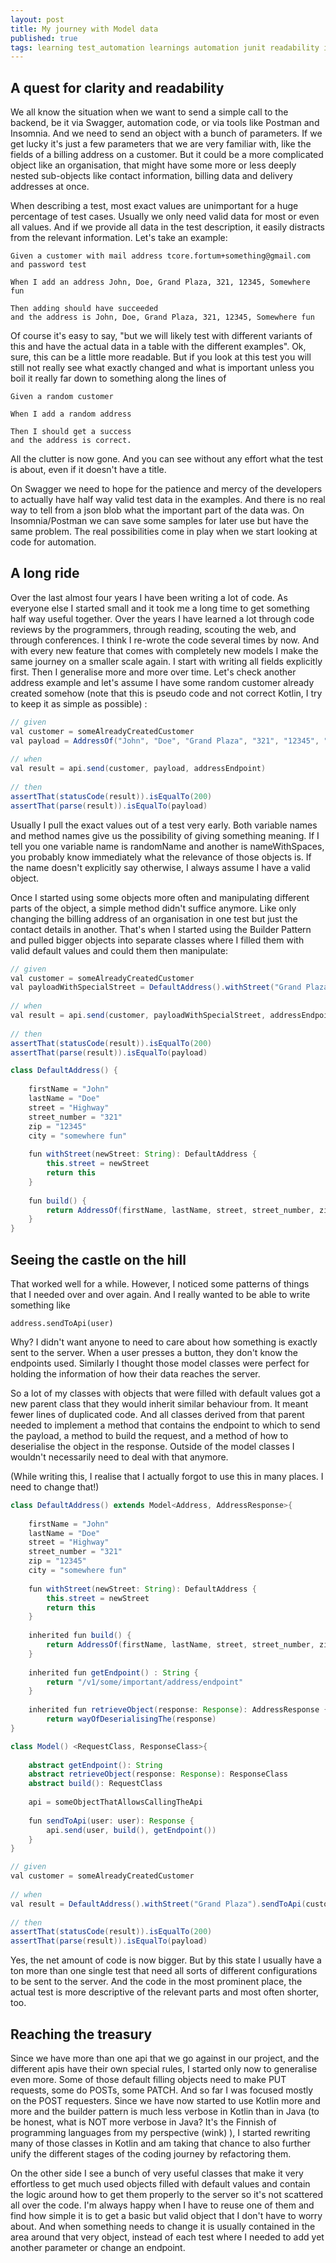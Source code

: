 ```yaml
---
layout: post
title: My journey with Model data
published: true
tags: learning test_automation learnings automation junit readability information
---
```


## A quest for clarity and readability

We all know the situation when we want to send a simple call to the backend, be it via Swagger, automation code, or via tools like Postman and Insomnia. And we need to send an object with a bunch of parameters. If we get lucky it's just a few parameters that we are very familiar with, like the fields of a billing address on a customer. But it could be a more complicated object like an organisation, that might have some more or less deeply nested sub-objects like contact information, billing data and delivery addresses at once.

When describing a test, most exact values are unimportant for a huge percentage of test cases. Usually we only need valid data for most or even all values. And if we provide all data in the test description, it easily distracts from the relevant information. Let's take an example:

```
Given a customer with mail address tcore.fortum+something@gmail.com and password test 
 
When I add an address John, Doe, Grand Plaza, 321, 12345, Somewhere fun
 
Then adding should have succeeded
and the address is John, Doe, Grand Plaza, 321, 12345, Somewhere fun
```

Of course it's easy to say, "but we will likely test with different variants of this and have the actual data in a table with the different examples". Ok, sure, this can be a little more readable. But if you look at this test you will still not really see what exactly changed and what is important unless you boil it really far down to something along the lines of 

```
Given a random customer
 
When I add a random address
 
Then I should get a success
and the address is correct.
```

All the clutter is now gone. And you can see without any effort what the test is about, even if it doesn't have a title. 

On Swagger we need to hope for the patience and mercy of the developers to actually have half way valid test data in the examples. And there is no real way to tell from a json blob what the important part of the data was. On Insomnia/Postman we can save some samples for later use but have the same problem. The real possibilities come in play when we start looking at code for automation.


## A long ride
Over the last almost four years I have been writing a lot of code. As everyone else I started small and it took me a long time to get something half way useful together. Over the years I have learned a lot through code reviews by the programmers, through reading, scouting the web, and through conferences. I think I re-wrote the code several times by now. And with every new feature that comes with completely new models I make the same journey on a smaller scale again. I start with writing all fields explicitly first. Then I generalise more and more over time. Let's check another address example and let's assume I have some random customer already created somehow (note that this is pseudo code  and not correct Kotlin, I try to keep it as simple as possible) :

```java
// given
val customer = someAlreadyCreatedCustomer
val payload = AddressOf("John", "Doe", "Grand Plaza", "321", "12345", "Somewhere fun")
 
// when
val result = api.send(customer, payload, addressEndpoint)
 
// then
assertThat(statusCode(result)).isEqualTo(200)
assertThat(parse(result)).isEqualTo(payload)
```

Usually I pull the exact values out of a test very early. Both variable names and method names give us the possibility of giving something meaning. If I tell you one variable name is randomName and another is nameWithSpaces, you probably know immediately what the relevance of those objects is. If the name doesn't explicitly say otherwise, I always assume I have a valid object.

Once I started using some objects more often and manipulating different parts of the object, a simple method didn't suffice anymore. Like only changing the billing address of an organisation in one test but just the contact details in another. That's when I started using the Builder Pattern and pulled bigger objects into separate classes where I filled them with valid default values and could them then manipulate:

```java
// given
val customer = someAlreadyCreatedCustomer
val payloadWithSpecialStreet = DefaultAddress().withStreet("Grand Plaza").build()
 
// when
val result = api.send(customer, payloadWithSpecialStreet, addressEndpoint)
 
// then
assertThat(statusCode(result)).isEqualTo(200)
assertThat(parse(result)).isEqualTo(payload)
```
```java
class DefaultAddress() {
 
    firstName = "John"
    lastName = "Doe"
    street = "Highway"
    street_number = "321"
    zip = "12345"
    city = "somewhere fun"
 
    fun withStreet(newStreet: String): DefaultAddress {
        this.street = newStreet
        return this
    }
 
    fun build() {
        return AddressOf(firstName, lastName, street, street_number, zip, city)
    }
}
```

## Seeing the castle on the hill
That worked well for a while. However, I noticed some patterns of things that I needed over and over again. And I really wanted to be able to write something like

```
address.sendToApi(user)
```

Why? I didn't want anyone to need to care about how something is exactly sent to the server. When a user presses a button, they don't know the endpoints used. Similarly I thought those model classes were perfect for holding the information of how their data reaches the server.

So a lot of my classes with objects that were filled with default values got a new parent class that they would inherit similar behaviour from. It meant fewer lines of duplicated code. And all classes derived from that parent needed to implement a method that contains the endpoint to which to send the payload, a method to build the request, and a method of how to deserialise the object in the response. Outside of the model classes I wouldn't necessarily need to deal with that anymore.

(While writing this, I realise that I actually forgot to use this in many places. I need to change that!)

```java
class DefaultAddress() extends Model<Address, AddressResponse>{
 
    firstName = "John"
    lastName = "Doe"
    street = "Highway"
    street_number = "321"
    zip = "12345"
    city = "somewhere fun"
 
    fun withStreet(newStreet: String): DefaultAddress {
        this.street = newStreet
        return this
    }
 
    inherited fun build() {
        return AddressOf(firstName, lastName, street, street_number, zip, city)
    }
 
    inherited fun getEndpoint() : String {
        return "/v1/some/important/address/endpoint"
    }
 
    inherited fun retrieveObject(response: Response): AddressResponse {
        return wayOfDeserialisingThe(response)
}
```
```java
class Model() <RequestClass, ResponseClass>{
 
    abstract getEndpoint(): String
    abstract retrieveObject(response: Response): ResponseClass
    abstract build(): RequestClass
 
    api = someObjectThatAllowsCallingTheApi
 
    fun sendToApi(user: user): Response {
        api.send(user, build(), getEndpoint())
    }  
}
```
```java
// given
val customer = someAlreadyCreatedCustomer
 
// when
val result = DefaultAddress().withStreet("Grand Plaza").sendToApi(customer)
 
// then
assertThat(statusCode(result)).isEqualTo(200)
assertThat(parse(result)).isEqualTo(payload)
```

Yes, the net amount of code is now bigger. But by this state I usually have a ton more than one single test that need all sorts of different configurations to be sent to the server. And the code in the most prominent place, the actual test is more descriptive of the relevant parts and most often shorter, too.


## Reaching the treasury

Since we have more than one api that we go against in our project, and the different apis have their own special rules, I started only now to generalise even more. Some of those default filling objects need to make PUT requests, some do POSTs, some PATCH. And so far I was focused mostly on the POST requesters. Since we have now started to use Kotlin more and more and the builder pattern is much less verbose in Kotlin than in Java (to be honest, what is NOT more verbose in Java? It's the Finnish of programming languages from my perspective (wink) ), I started rewriting many of those classes in Kotlin and am taking that chance to also further unify the different stages of the coding journey by refactoring them. 

On the other side I see a bunch of very useful classes that make it very effortless to get much used objects filled with default values and contain the logic around how to get them properly to the server so it's not scattered all over the code. I'm always happy when I have to reuse one of them and find how simple it is to get a basic but valid object that I don't have to worry about. And when something needs to change it is usually contained in the area around that very object, instead of each test where I needed to add yet another parameter or change an endpoint.
